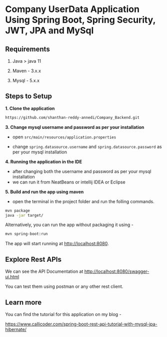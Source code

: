# Company UserData Application Using Spring Boot, Spring Security, JWT, JPA and MySql

## Requirements

1. Java > java 11

2. Maven - 3.x.x

3. Mysql - 5.x.x

## Steps to Setup

**1. Clone the application**

```bash
https://github.com/shanthan-reddy-annedi/Company_Backend.git
```


**3. Change mysql username and password as per your installation**

+ open `src/main/resources/application.properties`

+ change `spring.datasource.username` and `spring.datasource.password` as per your mysql installation

**4. Running the application in the IDE**

+ after changing both the username and password as per your mysql installation
+ we can run it from NeatBeans or intellij IDEA or Eclipse

**5. Build and run the app using maven**

+ open the terminal in the project folder and run the folling commands.

```bash
mvn package
java -jar target/
```

Alternatively, you can run the app without packaging it using -

```bash
mvn spring-boot:run
```

The app will start running at <http://localhost:8080>.

## Explore Rest APIs

We can see the API Documentation at <http://localhost:8080/swagger-ui.html>


You can test them using postman or any other rest client.

## Learn more

You can find the tutorial for this application on my blog -

<https://www.callicoder.com/spring-boot-rest-api-tutorial-with-mysql-jpa-hibernate/>

